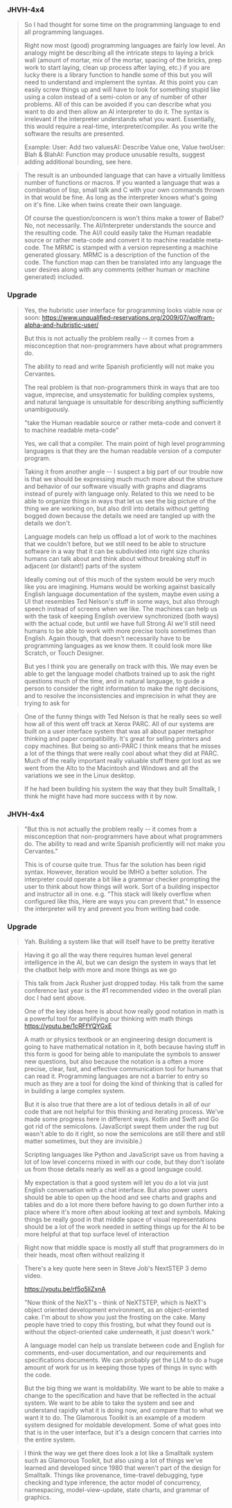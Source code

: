 
### JHVH-4x4

> So I had thought for some time on the programming language to end all programming languages. 
> 
> Right now most (good) programming languages are fairly low level. An analogy might be describing all the intricate steps to laying a brick wall (amount of mortar, mix of the mortar, spacing of the bricks, prep work to start laying, clean up process after laying, etc.) if you are lucky there is a library function to handle some of this but you will need to understand and implement the syntax. At this point you can easily screw things up and will have to look for something stupid like using a colon instead of a semi-colon or any of number of other problems. All of this can be avoided if you can describe what you want to do and then allow an AI interpreter to do it. The syntax is irrelevant if the interpreter understands what you want. Essentially, this would require a real-time, interpreter/compiler. As you write the software the results are presented. 
> 
> Example: User: Add two valuesAI: Describe Value one, Value twoUser: Blah & BlahAI: Function may produce unusable results, suggest adding additional bounding, see here.

> The result is an unbounded language that can have a virtually limitless number of functions or macros. If you wanted a language that was a combination of lisp, small talk and C with your own commands thrown in that would be fine. As long as the interpreter knows what's going on it's fine. Like when twins create their own language. 
> 
> Of course the question/concern is won't thins make a tower of Babel? No, not necessarily. The AI/Interpreter understands the source and the resulting code. The AI/I could easily take the Human readable source or rather meta-code and convert it to machine readable meta-code. The MRMC is stamped with a version representing a machine generated glossary. MRMC is a description of the function of the code. The function map can then be translated into any language the user desires along with any comments (either human or machine generated) included.

### Upgrade

> Yes, the hubristic user interface for programming looks viable now or soon:
> https://www.unqualified-reservations.org/2009/07/wolfram-alpha-and-hubristic-user/
> 
> But this is not actually the problem really -- it comes from a misconception that non-programmers have about what programmers do.
> 
> The ability to read and write Spanish proficiently will not make you Cervantes.
> 
> The real problem is that non-programmers think in ways that are too vague, imprecise, and unsystematic for building complex systems, and natural language is unsuitable for describing anything sufficiently unambiguously.
> 
> 
> "take the Human readable source or rather meta-code and convert it to machine readable meta-code"
> 
> Yes, we call that a compiler. The main point of high level programming languages is that they are the human readable version of a computer program.

> Taking it from another angle -- I suspect a big part of our trouble now is that we should be expressing much much more about the structure and behavior of our software visually with graphs and diagrams instead of purely with language only. Related to this we need to be able to organize things in ways that let us see the big picture of the thing we are working on, but also drill into details without getting bogged down because the details we need are tangled up with the details we don't.
> 
> Language models can help us offload a lot of work to the machines that we couldn't before, but we still need to be able to structure software in a way that it can be subdivided into right size chunks humans can talk about and think about without breaking stuff in adjacent (or distant!) parts of the system
> 
> Ideally coming out of this much of the system would be very much like you are imagining. Humans would be working against basically English language documentation of the system, maybe even using a UI that resembles Ted Nelson's stuff in some ways, but also through speech instead of screens when we like. The machines can help us with the task of keeping English overview synchronized (both ways) with the actual code, but until we have full Strong AI we'll still need humans to be able to work with more precise tools sometimes than English. Again though, that doesn't necessarily have to be programming languages as we know them. It could look more like Scratch, or Touch Designer.
> 
> But yes I think you are generally on track with this. We may even be able to get the language model chatbots trained up to ask the right questions much of the time, and in natural language, to guide a person to consider the right information to make the right decisions, and to resolve the inconsistencies and imprecision in what they are trying to ask for


> One of the funny things with Ted Nelson is that he really sees so well how all of this went off track at Xerox PARC. All of our systems are built on a user interface system that was all about paper metaphor thinking and paper compatibility. It's great for selling printers and copy machines. But being so anti-PARC I think means that he misses a lot of the things that were really cool about what they did at PARC. Much of the really important really valuable stuff there got lost as we went from the Alto to the Macintosh and Windows and all the variations we see in the Linux desktop.
> 
> If he had been building his system the way that they built Smalltalk, I think he might have had more success with it by now.

### JHVH-4x4

> "But this is not actually the problem really -- it comes from a misconception that non-programmers have about what programmers do. The ability to read and write Spanish proficiently will not make you Cervantes."
> 
> This is of course quite true. Thus far the solution has been rigid syntax. However, iteration would be IMHO a better solution. The interpreter could operate a bit like a grammar checker prompting the user to think about how things will work. Sort of a building inspector and instructor all in one. e.g. "This stack will likely overflow when configured like this, Here are ways you can prevent that." In essence the interpreter will try and prevent you from writing bad code.

### Upgrade
> 
> Yah. Building a system like that will itself have to be pretty iterative

> Having it go all the way there requires human level general intelligence in the AI, but we can design the system in ways that let the chatbot help with more and more things as we go

> This talk from Jack Rusher just dropped today. His talk from the same conference last year is the #1 recommended video in the overall plan doc I had sent above.
>
> One of the key ideas here is about how really good notation in math is a powerful tool for amplifying our thinking with math things
> https://youtu.be/1cRFfYQYGxE
>
> A math or physics textbook or an engineering design document is going to have mathematical notation in it, both because having stuff in this form is good for being able to manipulate the symbols to answer new questions, but also because the notation is a often a more precise, clear, fast, and effective communication tool for humans that can read it. Programming languages are not a barrier to entry so much as they are a tool for doing the kind of thinking that is called for in building a large complex system.
>
> But it is also true that there are a lot of tedious details in all of our code that are not helpful for this thinking and iterating process. We've made some progress here in different ways. Kotlin and Swift and Go got rid of the semicolons. (JavaScript swept them under the rug but wasn't able to do it right, so now the semicolons are still there and still matter sometimes, but they are invisible.)
>
> Scripting languages like Python and JavaScript save us from having a lot of low level concerns mixed in with our code, but they don't isolate us from those details nearly as well as a good language could.

> My expectation is that a good system will let you do a lot via just English conversation with a chat interface. But also power users should be able to open up the hood and see charts and graphs and tables and do a lot more there before having to go down further into a place where it's more often about looking at text and symbols. Making things be really good in that middle space of visual representations should be a lot of the work needed in setting things up for the AI to be more helpful at that top surface level of interaction

> Right now that middle space is mostly all stuff that programmers do in their heads, most often without realizing it
>

> There's a key quote here seen in Steve Job's NextSTEP 3 demo video.
> 
> https://youtu.be/rf5o5liZxnA
> 
> "Now think of the NeXT's - think of NeXTSTEP, which is NeXT's object oriented development environment, as an object-oriented cake. I'm about to show you just the frosting on the cake. Many people have tried to copy this frosting, but what they found out is without the object-oriented cake underneath, it just doesn't work."
> 
> A language model can help us translate between code and English for comments, end-user documentation, and our requirements and specifications documents. We can probably get the LLM to do a huge amount of work for us in keeping those types of things in sync with the code.
> 
> But the big thing we want is moldability. We want to be able to make a change to the specification and have that be reflected in the actual system. We want to be able to take the system and see and understand rapidly what it is doing now, and compare that to what we want it to do. The Glamorous Toolkit is an example of a modern system designed for moldable development. Some of what goes into that is in the user interface, but it's a design concern that carries into the entire system.
> 

> I think the way we get there does look a lot like a Smalltalk system such as Glamorous Toolkit, but also using a lot of things we've learned and developed since 1980 that weren't part of the design for Smalltalk. Things like provenance, time-travel debugging, type checking and type inference, the actor model of concurrency, namespacing, model-view-update, state charts, and grammar of graphics.